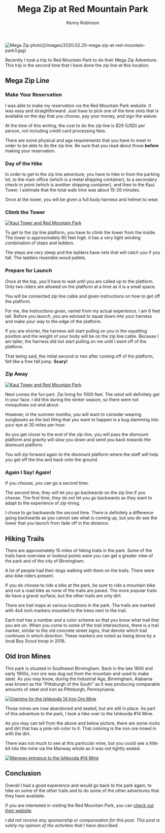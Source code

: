 ﻿---
title: Mega Zip at Red Mountain Park
category: Lifestyle
author: Kenny Robinson
description: Read about my recent visit to the Red Mountain Park in Birmingham, Alabama
posted: 2020.02.19
updated: 2020.09.06
---

![Mega Zip photo](/images/2020.02.20-mega-zip-at-red-mountain-park3.jpg)](/images/2020.02.20-mega-zip-at-red-mountain-park3.jpg)

Recently I took a trip to Red Mountain Park to do their Mega Zip Adventure. This trip
is the second time that I have done the zip line at this location.

## Mega Zip Line

### Make Your Reservation

I was able to make my reservation via the Red Mountain Park website. It was
easy and straightforward. Just have to pick one of the time slots that is available
on the day that you choose, pay your money, and sign the waiver.

At the time of this writing, the cost to do the zip line is $29 (USD) per
person, not including credit card processing fees.

There are some physical and age requirements that you have to meet in order to be able
to do the zip line. Be sure that you read about those **before** making your reservation.

### Day of the Hike

In order to get to the zip line adventure, you have to hike in from the parking lot, to
the main office (which is a metal shipping container), to a secondary check-in point
(which is another shipping container), and then to the Kaul Tower. I estimate that the
total walk time was about 15-20 minutes.

Once at the tower, you will be given a full body harness and helmet to wear.

### Climb the Tower

[![Kaul Tower and Red Mountain Park](/images/2020.02.20-mega-zip-at-red-mountain-park1.jpg)](/images/2020.02.20-mega-zip-at-red-mountain-park1.jpg)

To get to the zip line platform, you have to climb the tower from the inside.
The tower is approximately
80 feet high. it has a very tight winding combination of steps and ladders.

The steps are very steep and the ladders have nets that will catch you if you fall.
The ladders resemble wood pallets.

### Prepare for Launch

Once at the top, you'll have to wait until you are called up to the platform. Only
two riders are allowed on the platform at a time as it is a small space.

You will be connected zip line cable and given instructions on how to get off the
platform.

For me, the instructions given, varied from my actual experience. I am 6 feet
tall. Before you launch, you are advised to squat down into your harness and
make your way to the edge of the platform.

If you are shorter, the harness will start pulling on you in the squatting position
and the weight of your body will be on the zip line cable. Because I am taller,
the harness did not start pulling on me until I went off of the platform.

That being said, the initial second or two after coming off of the platform,
felt like a free fall jump. **Scary!**

### Zip Away

[![Kaul Tower and Red Mountain Park](/images/2020.02.20-mega-zip-at-red-mountain-park2.jpg)](/images/2020.02.20-mega-zip-at-red-mountain-park2.jpg)

Next comes the fun part. Zip lining for 1000 feet. The wind will definitely
get in your face. I did this during the winter season, so there were not mosquitoes
out and about.

However, in the summer months, you will want to consider
wearing sunglasses as the last thing that you want to happen is a bug slamming
into your eye at 30 miles per hour.

As you get closer to the end of the zip-line, you will pass the dismount
platform and gravity will slow you down and send you back towards the
dismount platform.

You will zip forward again to the dismount platform where the staff
will help you get off the line and back onto the ground.

### Again I Say! Again!

If you choose, you can go a second time.

The second time, they will let you go backwards on the zip line if you choose.
The first time, they do not let you go backwards as they want to adapt
to the experience of zip-lining.

I chose to go backwards the second time. There is definitely a difference
going backwards as you cannot see what is coming up, but you do see the
tower that you launch from fade off in the distance.

## Hiking Trails

There are approximately 15 miles of hiking trails in the park. Some of the trails
have overview or lookout points were you can get a greater view of the park and of the
city of Birmingham.

A lot of people had their dogs walking with them on the trails. There were also bike
riders present.

If you do choose to ride a bike at the park, be sure to ride a mountain bike and
not a road bike as none of the trails are paved. The more popular trails do
have a gravel surface, but the other trails are only dirt.

There are trail maps at various locations in the park. The trails are marked with
4x4 inch markers mounted to the trees next to the trail.

Each trail has a number and a color scheme so that you know what trail that you are
on. When you come to some of the trail intersections, there is a trail marker,
similar to the old concrete street signs, that denote which trail continues
in which direction. These markers are noted as being done by a local Boy Scout
troop in 2016.

## Old Iron Mines

This park is situated in Southwest Birmingham. Back in the late 1800 and early 1900s,
iron ore was dug out from the mountain and used to make steel. As you may know, during
the Industrial Age, Birmingham, Alabama was known as the "Pittsburgh of the South" as it
was producing comparable amounts of steel and iron as Pittsburgh, Pennsylvania.

[![Opening for the Ishkooda 14 Iron Ore Mine](/images/2020.02.20-mega-zip-at-red-mountain-park5.jpg)](/images/2020.02.20-mega-zip-at-red-mountain-park5.jpg)

Those mines are now abandoned and sealed, but are still in place. As part of this
adventure to the park, I took a hike over to the Ishkooda #14 Mine.

As you may can tell from the above and below picture, there are some rocks
and dirt that has a pink-ish color to it. That coloring is the iron ore
mixed in with the dirt.

There was not much to see at this particular mine, but you could see a
little bit into the mine via the Manway whole as it was not tightly sealed.

[![Manway entrance to the Ishkooda #14 Mine](/images/2020.02.20-mega-zip-at-red-mountain-park4.jpg)](/images/2020.02.20-mega-zip-at-red-mountain-park4.jpg)

## Conclusion

Overall I had a good experience and would go back to the park again, to hike on
some of the other trails and to do some of the other adventures that they
have available.

If you are interested in visiting the Red Mountain Park, you can
[check out their website](https://redmountainpark.org/).

*I did not receive any sponsorship or compensation for this post. This post is
solely my opinion of the activities that I have described.*
